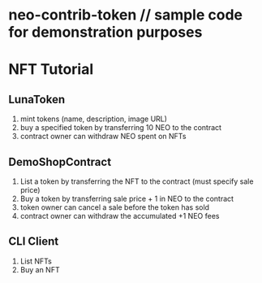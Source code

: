 # neo-contrib-token // sample code for demonstration purposes
#
# NFT Tutorial

## LunaToken
1) mint tokens (name, description, image URL) 
2) buy a specified token by transferring 10 NEO to the contract 
3) contract owner can withdraw NEO spent on NFTs 

## DemoShopContract
1) List a token by transferring the NFT to the contract (must specify sale price) 
2) Buy a token by transferring sale price + 1 in NEO to the contract 
3) token owner can cancel a sale before the token has sold 
4) contract owner can withdraw the accumulated +1 NEO fees 

## CLI Client
1) List NFTs 
2) Buy an NFT
